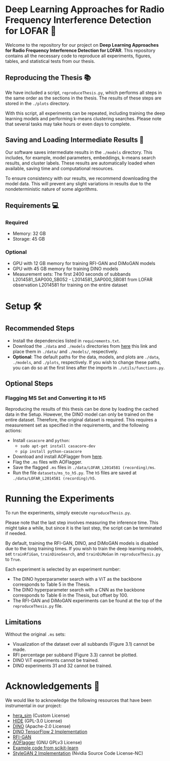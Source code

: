 # Deep Learning Approaches for Radio Frequency Interference Detection for LOFAR 📡

Welcome to the repository for our project on **Deep Learning Approaches for Radio Frequency Interference Detection for LOFAR**. This repository contains all the necessary code to reproduce all experiments, figures, tables, and statistical tests from our thesis.

## Reproducing the Thesis 📚

We have included a script, `reproduceThesis.py`, which performs all steps in the same order as the sections in the thesis. The results of these steps are stored in the `./plots` directory.

With this script, all experiments can be repeated, including training the deep learning models and performing k-means clustering searches. Please note that several tasks may take hours or even days to complete.

## Saving and Loading Intermediate Results 💾

Our software saves intermediate results in the `./models` directory. This includes, for example, model parameters, embeddings, k-means search results, and cluster labels. These results are automatically loaded when available, saving time and computational resources.

To ensure consistency with our results, we recommend downloading the model data. This will prevent any slight variations in results due to the nondeterministic nature of some algorithms.

## Requirements 💻

### Required
- Memory: 32 GB
- Storage: 45 GB

### Optional
- GPU with 12 GB memory for training RFI-GAN and DiMoGAN models
- GPU with 45 GB memory for training DINO models
- Measurement sets: The first 2400 seconds of subbands L2014581_SAP000_SB052 - L2014581_SAP000_SB081 from LOFAR observation L2014581 for training on the entire dataset

# Setup 🛠️

## Recommended Steps
- Install the dependencies listed in `requirements.txt`.
- Download the `./data` and `./models` directories from [here](https://1drv.ms/f/s!AoUdhf01k9Ri1bM3MApmSSpBw_e7sw?e=UTfQjh) this link and place them in `./data/` and `./models/`, respectively.
- **Optional**: The default paths for the data, models, and plots are `./data`, `./models`, and `./plots`, respectively. If you wish to change these paths, you can do so at the first lines after the imports in `./utils/functions.py`.

## Optional Steps

### Flagging MS Set and Converting it to H5
Reproducing the results of this thesis can be done by loading the cached data in the Setup. However, the DINO model can only be trained on the entire dataset. Therefore, the original dataset is required. This requires a measurement set as specified in the requirements, and the following actions:

- Install `casacore` and `python`:
  - `sudo apt-get install casacore-dev`
  - `pip install python-casacore`
- Download and install AOFlagger from [here](https://gitlab.com/aroffringa/aoflagger/).
- Flag the `.ms` files with AOFlagger.
- Save the flagged `.ms` files in `./data/LOFAR_L2014581 (recording)/ms`.
- Run the file `datasets/ms_to_h5.py`. The `h5` files are saved at `./data/LOFAR_L2014581 (recording)/h5`.


# Running the Experiments

To run the experiments, simply execute `reproduceThesis.py`.

Please note that the last step involves measuring the inference time. This might take a while, but since it is the last step, the script can be terminated if needed.

By default, training the RFI-GAN, DINO, and DiMoGAN models is disabled due to the long training times. If you wish to train the deep learning models, set `trainRfiGan`, `trainDinoSearch`, and `trainDiMoGan` in `reproduceThesis.py` to `True`.

Each experiment is selected by an experiment number:
- The DINO hyperparameter search with a ViT as the backbone corresponds to Table 5 in the Thesis.
- The DINO hyperparameter search with a CNN as the backbone corresponds to Table 6 in the Thesis, but offset by 100.
- The RFI-GAN and DiMoGAN experiments can be found at the top of the `reproduceThesis.py` file.

## Limitations
Without the original `.ms` sets:
- Visualization of the dataset over all subbands (Figure 3.1) cannot be made.
- RFI percentage per subband  (Figure 3.3) cannot be plotted.
- DINO ViT experiments cannot be trained.
- DINO experiments 31 and 32 cannot be trained.

# Acknowledgements 🙏
We would like to acknowledge the following resources that have been instrumental in our project:
- [hera_sim](https://github.com/HERA-Team/hera_sim) (Custom License)
- [HIDE](https://github.com/cosmo-ethz/hide) (GPL-3.0 License)
- [DINO](https://github.com/facebookresearch/dino) (Apache-2.0 License)
- [DINO TensorFlow 2 Implementation](https://github.com/TanyaChutani/DINO_Tf2.x)
- [RFI-GAN](https://github.com/lizhen-3/RFI-GAN/)
- [AOFlagger](https://gitlab.com/aroffringa/aoflagger/) (GNU GPLv3 License)
- [Example code from scikit-learn](https://scikit-learn.org/stable/auto_examples/cluster/plot_kmeans_silhouette_analysis.html)
- [StyleGAN 2 Implementation](https://github.com/NVlabs/stylegan2) (Nvidia Source Code License-NC)